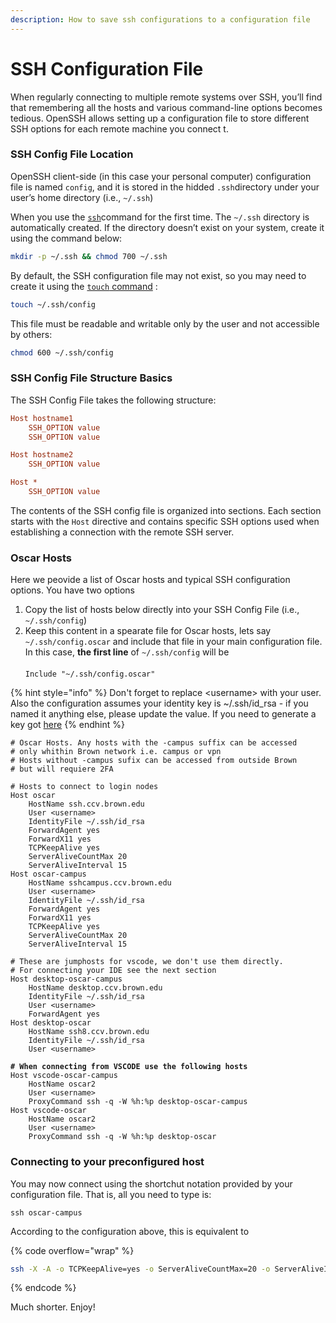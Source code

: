 ```yaml
---
description: How to save ssh configurations to a configuration file
---
```


# SSH Configuration File

When regularly connecting to multiple remote systems over SSH, you’ll find that remembering all the hosts and various command-line options becomes tedious. OpenSSH allows setting up a configuration file to store different SSH options for each remote machine you connect t.

### SSH Config File Location&#x20;

OpenSSH client-side (in this case your personal computer) configuration file is named `config`, and it is stored in the hidded `.ssh`directory under your user’s home directory (i.e., `~/.ssh`)

When you use the [`ssh`](https://linuxize.com/post/ssh-command-in-linux/)command for the first time. The `~/.ssh` directory is automatically created.  If the directory doesn’t exist on your system, create it using the command below:

```bash
mkdir -p ~/.ssh && chmod 700 ~/.ssh
```

By default, the SSH configuration file may not exist, so you may need to create it using the [`touch` command](https://linuxize.com/post/linux-touch-command/) :

```bash
touch ~/.ssh/config
```

This file must be readable and writable only by the user and not accessible by others:

```bash
chmod 600 ~/.ssh/config
```

### SSH Config File Structure Basics <a href="#ssh-config-file-structure-and-patterns" id="ssh-config-file-structure-and-patterns"></a>

The SSH Config File takes the following structure:

```ini
Host hostname1
    SSH_OPTION value
    SSH_OPTION value

Host hostname2
    SSH_OPTION value

Host *
    SSH_OPTION value
```

The contents of the SSH config file is organized into sections. Each section starts with the `Host` directive and contains specific SSH options used when establishing a connection with the remote SSH server.



### Oscar Hosts

Here we peovide a list of Oscar hosts and typical SSH configuration options. You have two options

1. Copy the list of hosts below directly into your SSH Config File (i.e., `~/.ssh/config`)&#x20;
2. Keep this content in a spearate file for Oscar hosts, lets say `~/.ssh/config.oscar` and include that file in your main configuration file. In this case, **the first line** of `~/.ssh/config` will be\
   \
   `Include "~/.ssh/config.oscar"`

{% hint style="info" %}
Don't forget to replace \<username> with your user. Also the configuration assumes your identity key is \~/.ssh/id\_rsa - if you named it anything else, please update the value. If you need to generate a key got [here](ssh-key-login-passwordless-ssh/)
{% endhint %}

<pre><code># Oscar Hosts. Any hosts with the -campus suffix can be accessed
# only whithin Brown network i.e. campus or vpn
# Hosts without -campus sufix can be accessed from outside Brown
# but will requiere 2FA

# Hosts to connect to login nodes
Host oscar
    HostName ssh.ccv.brown.edu
    User &#x3C;username>
    IdentityFile ~/.ssh/id_rsa
    ForwardAgent yes
    ForwardX11 yes
    TCPKeepAlive yes
    ServerAliveCountMax 20
    ServerAliveInterval 15
Host oscar-campus
    HostName sshcampus.ccv.brown.edu
    User &#x3C;username>
    IdentityFile ~/.ssh/id_rsa
    ForwardAgent yes
    ForwardX11 yes
    TCPKeepAlive yes
    ServerAliveCountMax 20
    ServerAliveInterval 15
    
# These are jumphosts for vscode, we don't use them directly.
# For connecting your IDE see the next section
Host desktop-oscar-campus
    HostName desktop.ccv.brown.edu
    IdentityFile ~/.ssh/id_rsa
    User &#x3C;username>
    ForwardAgent yes
Host desktop-oscar
    HostName ssh8.ccv.brown.edu
    IdentityFile ~/.ssh/id_rsa
    User &#x3C;username>
    
<strong># When connecting from VSCODE use the following hosts
</strong>Host vscode-oscar-campus
    HostName oscar2
    User &#x3C;username>
    ProxyCommand ssh -q -W %h:%p desktop-oscar-campus
Host vscode-oscar
    HostName oscar2
    User &#x3C;username>
    ProxyCommand ssh -q -W %h:%p desktop-oscar</code></pre>

### Connecting to your preconfigured host

You may now connect using the shortchut notation provided by your configuration file. That is, all you need to type is:&#x20;

```
ssh oscar-campus
```

According to the configuration above, this is equivalent to&#x20;

{% code overflow="wrap" %}
```bash
ssh -X -A -o TCPKeepAlive=yes -o ServerAliveCountMax=20 -o ServerAliveInterval=15 user@sshcampus.ccv.brown.edush
```
{% endcode %}

Much shorter. Enjoy!

